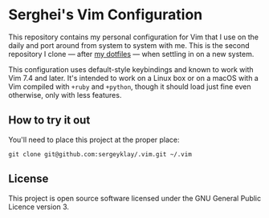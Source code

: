# Serghei's Vim Configuration

This repository contains my personal configuration for Vim that I use on
the daily and port around from system to system with me.  This is the second
repository I clone — after [my dotfiles](https://github.com/sergeyklay/dotfiles)
— when settling in on a new system.

This configuration uses default-style keybindings and known to work with Vim
7.4 and later.  It's intended to work on a Linux box or on a macOS with a
Vim compiled with `+ruby` and `+python`, though it should load just fine even
otherwise, only with less features.

## How to try it out

You'll need to place this project at the proper place:

```shell
git clone git@github.com:sergeyklay/.vim.git ~/.vim
```

## License

This project is open source software licensed under the GNU General Public
Licence version 3.
